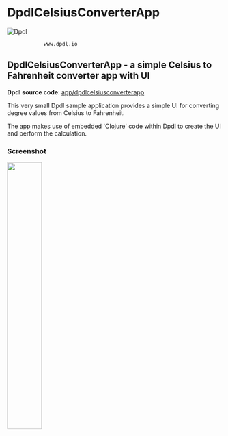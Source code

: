# DpdlCelsiusConverterApp

![Dpdl](https://www.dpdl.io/images/dpdl-io.png)

				www.dpdl.io



## DpdlCelsiusConverterApp - a simple Celsius to Fahrenheit converter app with UI

**Dpdl source code**:
[app/dpdlcelsiusconverterapp](https://github.com/Dpdl-io/Dpdl-sample-Apps/tree/main/app/dpdlcelsiusconverterapp)

This very small Dpdl sample application provides a simple UI for converting degree values from Celsius to Fahrenheit.

The app makes use of embedded 'Clojure' code within Dpdl to create the UI and perform the calculation.

### Screenshot

<img src="https://www.dpdl.io/images/platform/examples/Dpdl_example_Celsius_Fahrenheit_UI.png" width="40%" height="40%">
